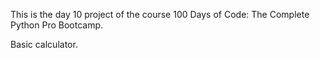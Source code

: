 This is the day 10 project of the course 100 Days of Code: The Complete Python Pro Bootcamp.

Basic calculator.

